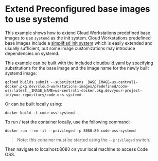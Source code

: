 # Extend Preconfigured base images to use systemd

This example shows how to extend Cloud Workstations predefined base images to use `systemd` as the init system. Cloud Workstations predefined base images include a [simplified init system](https://cloud.google.com/workstations/docs/customize-container-images#cloud-workstations-base-image-structure) which is easily extended and usually sufficient, but some image customizations may introduce dependencies on systemd.

This example can be built with the included cloudbuild.yaml by specifying substitutions for the base image and the image name for the newly built systemd image:

```
gcloud builds submit --substitutions _BASE_IMAGE=us-central1-docker.pkg.dev/cloud-workstations-images/predefined/code-oss:latest,_IMAGE_NAME=us-central1-docker.pkg.dev/your-project-id/your-repository/code-oss-systemd
```

Or can be built locally using:

```
docker build -t code-oss-systemd .
```

To run / test the container locally, use the following command:

```
docker run --rm -it --privileged -p 8080:80 code-oss-systemd
```

> Note: this conainer must be started using the `--privileged` switch.

Then navigate to localhost:8080 on your local machine to access Code OSS.
